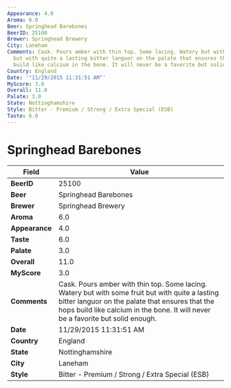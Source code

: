 ```yaml
---
Appearance: 4.0
Aroma: 6.0
Beer: Springhead Barebones
BeerID: 25100
Brewer: Springhead Brewery
City: Laneham
Comments: Cask. Pours amber with thin top. Some lacing. Watery but with some fruit
  but with quite a lasting bitter languor on the palate that ensures that the hops
  build like calcium in the bone. It will never be a favorite but solid enough.
Country: England
Date: '"11/29/2015 11:31:51 AM"'
MyScore: 3.0
Overall: 11.0
Palate: 3.0
State: Nottinghamshire
Style: Bitter - Premium / Strong / Extra Special (ESB)
Taste: 6.0
---
```


# Springhead Barebones

| Field         | Value |
|---------------|-------|
| **BeerID** | 25100 |
| **Beer** | Springhead Barebones |
| **Brewer** | Springhead Brewery |
| **Aroma** | 6.0 |
| **Appearance** | 4.0 |
| **Taste** | 6.0 |
| **Palate** | 3.0 |
| **Overall** | 11.0 |
| **MyScore** | 3.0 |
| **Comments** | Cask. Pours amber with thin top. Some lacing. Watery but with some fruit but with quite a lasting bitter languor on the palate that ensures that the hops build like calcium in the bone. It will never be a favorite but solid enough. |
| **Date** | 11/29/2015 11:31:51 AM |
| **Country** | England |
| **State** | Nottinghamshire |
| **City** | Laneham |
| **Style** | Bitter - Premium / Strong / Extra Special (ESB) |
